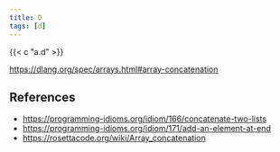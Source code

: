```yaml
---
title: D
tags: [d]
---
```


{{< c "a.d" >}}

<https://dlang.org/spec/arrays.html#array-concatenation>

## References

- <https://programming-idioms.org/idiom/166/concatenate-two-lists>
- <https://programming-idioms.org/idiom/171/add-an-element-at-end>
- <https://rosettacode.org/wiki/Array_concatenation>
